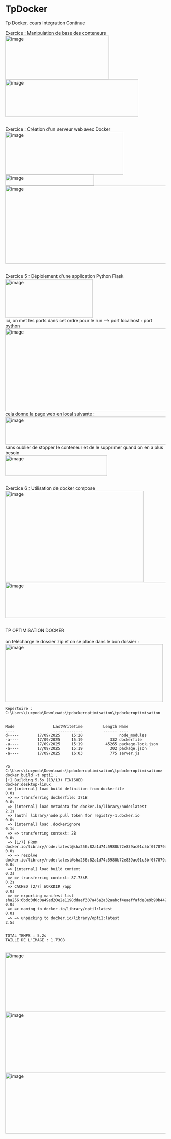 # TpDocker
Tp Docker, cours Intégration Continue

Exercice : Manipulation de base des conteneurs
<br/>
<img width="326" height="138" alt="image" src="https://github.com/user-attachments/assets/f2b00b36-90d2-4d3f-b3c4-57fd24ef0298" />
<br/>
<img width="418" height="117" alt="image" src="https://github.com/user-attachments/assets/0a8801b9-a9e0-4610-a52e-88ad16ce91ef" />
<br/>
<br/>

 Exercice : Création d'un serveur web avec Docker
<br/>
<img width="370" height="134" alt="image" src="https://github.com/user-attachments/assets/72a47987-6e23-4358-bb72-c564713852e1" />
<br/>
<img width="278" height="35" alt="image" src="https://github.com/user-attachments/assets/7ad02c11-32d9-47c1-9090-6a7624ef9fb3" />
<br/>
<img width="688" height="245" alt="image" src="https://github.com/user-attachments/assets/6a916dbc-c514-442c-8224-a187a58552fd" />
<br/>
<br/>

Exercice 5 : Déploiement d'une application Python Flask 
<br/>
<img width="274" height="122" alt="image" src="https://github.com/user-attachments/assets/2a62963b-e969-4d97-86f4-ac77ec0da10a" />
<br/>
ici, on met les ports dans cet ordre pour le run --> port localhost : port python
<br/>
<img width="509" height="260" alt="image" src="https://github.com/user-attachments/assets/9453a609-dfbc-49fb-b684-d655251f1d9b" />
<br/>
cela donne la page web en local suivante :
<br/>
<img width="719" height="87" alt="image" src="https://github.com/user-attachments/assets/f68799ae-4431-4643-ae25-a4510549c4ab" />
<br/>
sans oublier de stopper le conteneur et de le supprimer quand on en a plus besoin
<br/>
<img width="320" height="64" alt="image" src="https://github.com/user-attachments/assets/cb07f2f3-b96c-4e58-bd88-6bc59be91cb2" />
<br/>
<br/>

Exercice 6 : Utilisation de docker compose
<br/>
<img width="434" height="287" alt="image" src="https://github.com/user-attachments/assets/d505160d-a464-4b83-90af-4218c3c21b59" />
<br/>
<img width="651" height="112" alt="image" src="https://github.com/user-attachments/assets/803df45b-ab39-43b3-b60b-155f39712f54" />
<br/>
<br/>

TP OPTIMISATION DOCKER
<br/>
<br/>
on télécharge le dossier zip et on se place dans le bon dossier :
<br/>
<img width="495" height="182" alt="image" src="https://github.com/user-attachments/assets/ba94d54b-d631-4555-aa17-7f0b4660c0d1" />
<br/>
```PS C:\Users\Lucynda\Downloads\tpdockeroptimisation\tpdockeroptimisation> ls     
Répertoire : C:\Users\Lucynda\Downloads\tpdockeroptimisation\tpdockeroptimisation


Mode                 LastWriteTime         Length Name
----                 -------------         ------ ----
d-----        17/09/2025     15:20                node_modules
-a----        17/09/2025     15:19            332 dockerfile
-a----        17/09/2025     15:19          45265 package-lock.json
-a----        17/09/2025     15:19            302 package.json
-a----        17/09/2025     16:03            775 server.js


PS C:\Users\Lucynda\Downloads\tpdockeroptimisation\tpdockeroptimisation> docker build -t opti1 .
[+] Building 5.5s (13/13) FINISHED                                                      docker:desktop-linux
 => [internal] load build definition from dockerfile                                                    0.0s
 => => transferring dockerfile: 371B                                                                    0.0s 
 => [internal] load metadata for docker.io/library/node:latest                                          2.1s 
 => [auth] library/node:pull token for registry-1.docker.io                                             0.0s
 => [internal] load .dockerignore                                                                       0.1s
 => => transferring context: 2B                                                                         0.0s 
 => [1/7] FROM docker.io/library/node:latest@sha256:82a1d74c5988b72e839ac01c5bf0f7879a8ffd14ae40d70080  0.0s 
 => => resolve docker.io/library/node:latest@sha256:82a1d74c5988b72e839ac01c5bf0f7879a8ffd14ae40d70080  0.0s 
 => [internal] load build context                                                                       0.3s 
 => => transferring context: 87.73kB                                                                    0.2s
 => CACHED [2/7] WORKDIR /app                                                                           0.0s 
 => => exporting manifest list sha256:6bdc3d0c0a49ed20e2e1198ddaef307a45a2a32aabcf4eaeffafde8e9b90b442  0.0s 
 => => naming to docker.io/library/opti1:latest                                                         0.0s 
 => => unpacking to docker.io/library/opti1:latest                                                      2.5s


TOTAL TEMPS : 5.2s 
TAILLE DE L'IMAGE : 1.73GB

```


<br/>
<img width="608" height="187" alt="image" src="https://github.com/user-attachments/assets/97f6696f-f3b1-4878-b7e4-9dc35cea2d4a" />
<br/>
<img width="598" height="192" alt="image" src="https://github.com/user-attachments/assets/64fbb43d-81b3-4291-9f29-a4ba430d4660" />
<br/>
<img width="602" height="191" alt="image" src="https://github.com/user-attachments/assets/7a145678-9182-4ad2-99aa-e5d3f74ff61c" />











